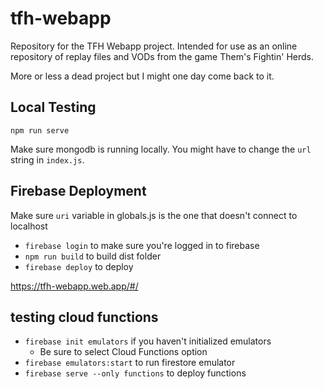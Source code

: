 # tfh-webapp
Repository for the TFH Webapp project. Intended for use as an online repository of replay files and VODs from the game Them's Fightin' Herds.

More or less a dead project but I might one day come back to it.

## Local Testing
`npm run serve`

Make sure mongodb is running locally. You might have to change the `url` string in `index.js`.

## Firebase Deployment
Make sure `uri` variable in globals.js is the one that doesn't connect to localhost

- `firebase login` to make sure you're logged in to firebase
- `npm run build` to build dist folder
- `firebase deploy` to deploy

https://tfh-webapp.web.app/#/

## testing cloud functions
- `firebase init emulators` if you haven't initialized emulators
  - Be sure to select Cloud Functions option
- `firebase emulators:start` to run firestore emulator
- `firebase serve --only functions` to deploy functions
